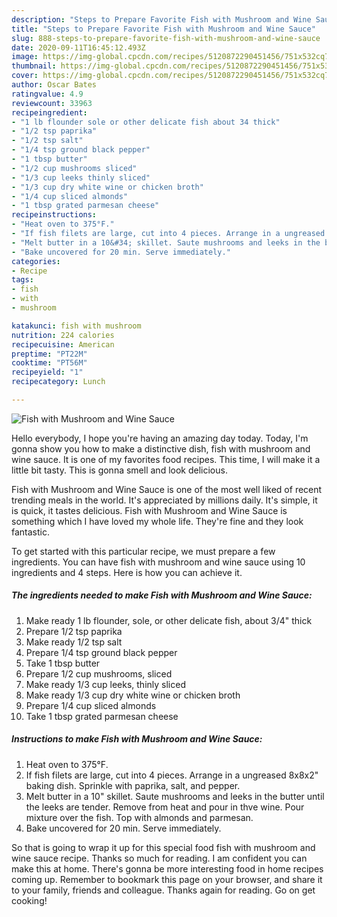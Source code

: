 ```yaml
---
description: "Steps to Prepare Favorite Fish with Mushroom and Wine Sauce"
title: "Steps to Prepare Favorite Fish with Mushroom and Wine Sauce"
slug: 888-steps-to-prepare-favorite-fish-with-mushroom-and-wine-sauce
date: 2020-09-11T16:45:12.493Z
image: https://img-global.cpcdn.com/recipes/5120872290451456/751x532cq70/fish-with-mushroom-and-wine-sauce-recipe-main-photo.jpg
thumbnail: https://img-global.cpcdn.com/recipes/5120872290451456/751x532cq70/fish-with-mushroom-and-wine-sauce-recipe-main-photo.jpg
cover: https://img-global.cpcdn.com/recipes/5120872290451456/751x532cq70/fish-with-mushroom-and-wine-sauce-recipe-main-photo.jpg
author: Oscar Bates
ratingvalue: 4.9
reviewcount: 33963
recipeingredient:
- "1 lb flounder sole or other delicate fish about 34 thick"
- "1/2 tsp paprika"
- "1/2 tsp salt"
- "1/4 tsp ground black pepper"
- "1 tbsp butter"
- "1/2 cup mushrooms sliced"
- "1/3 cup leeks thinly sliced"
- "1/3 cup dry white wine or chicken broth"
- "1/4 cup sliced almonds"
- "1 tbsp grated parmesan cheese"
recipeinstructions:
- "Heat oven to 375°F."
- "If fish filets are large, cut into 4 pieces. Arrange in a ungreased 8x8x2&#34; baking dish. Sprinkle with paprika, salt, and pepper."
- "Melt butter in a 10&#34; skillet. Saute mushrooms and leeks in the butter until the leeks are tender. Remove from heat and pour in thve wine. Pour mixture over the fish. Top with almonds and parmesan."
- "Bake uncovered for 20 min. Serve immediately."
categories:
- Recipe
tags:
- fish
- with
- mushroom

katakunci: fish with mushroom 
nutrition: 224 calories
recipecuisine: American
preptime: "PT22M"
cooktime: "PT56M"
recipeyield: "1"
recipecategory: Lunch

---
```



![Fish with Mushroom and Wine Sauce](https://img-global.cpcdn.com/recipes/5120872290451456/751x532cq70/fish-with-mushroom-and-wine-sauce-recipe-main-photo.jpg)

Hello everybody, I hope you're having an amazing day today. Today, I'm gonna show you how to make a distinctive dish, fish with mushroom and wine sauce. It is one of my favorites food recipes. This time, I will make it a little bit tasty. This is gonna smell and look delicious.

Fish with Mushroom and Wine Sauce is one of the most well liked of recent trending meals in the world. It's appreciated by millions daily. It's simple, it is quick, it tastes delicious. Fish with Mushroom and Wine Sauce is something which I have loved my whole life. They're fine and they look fantastic.




To get started with this particular recipe, we must prepare a few ingredients. You can have fish with mushroom and wine sauce using 10 ingredients and 4 steps. Here is how you can achieve it.

<!--inarticleads1-->

##### The ingredients needed to make Fish with Mushroom and Wine Sauce:

1. Make ready 1 lb flounder, sole, or other delicate fish, about 3/4&#34; thick
1. Prepare 1/2 tsp paprika
1. Make ready 1/2 tsp salt
1. Prepare 1/4 tsp ground black pepper
1. Take 1 tbsp butter
1. Prepare 1/2 cup mushrooms, sliced
1. Make ready 1/3 cup leeks, thinly sliced
1. Make ready 1/3 cup dry white wine or chicken broth
1. Prepare 1/4 cup sliced almonds
1. Take 1 tbsp grated parmesan cheese




<!--inarticleads2-->

##### Instructions to make Fish with Mushroom and Wine Sauce:

1. Heat oven to 375°F.
1. If fish filets are large, cut into 4 pieces. Arrange in a ungreased 8x8x2&#34; baking dish. Sprinkle with paprika, salt, and pepper.
1. Melt butter in a 10&#34; skillet. Saute mushrooms and leeks in the butter until the leeks are tender. Remove from heat and pour in thve wine. Pour mixture over the fish. Top with almonds and parmesan.
1. Bake uncovered for 20 min. Serve immediately.




So that is going to wrap it up for this special food fish with mushroom and wine sauce recipe. Thanks so much for reading. I am confident you can make this at home. There's gonna be more interesting food in home recipes coming up. Remember to bookmark this page on your browser, and share it to your family, friends and colleague. Thanks again for reading. Go on get cooking!
